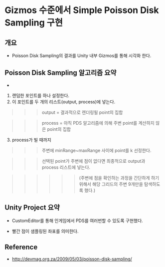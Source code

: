 # Gizmos 수준에서 Simple Poisson Disk Sampling 구현

## 개요

- Poisson Disk Sampling의 결과를 Unity 내부 Gizmos를 통해 시각화 한다.



## Poisson Disk Sampling 알고리즘 요약

-

1. 랜덤한 포인트를 하나 설정한다.
2. 이 포인트를 두 개의 리스트(output, process)에 넣는다.

>>> output = 결과적으로 렌더링될 point의 집합

>>> process = 아직 PDS 알고리즘에 의해 주변 point를 계산하지 않은 point의 집합

3. process가 빌 때까지

>>> 주변에 minRange~maxRange 사이에 point를 k 선정한다.

>>> 선택된 point가 주변에 점이 없다면 최종적으로 output과 process 리스트에 넣는다.

>>> >>> (주변에 점을 확인하는 과정을 간단하게 하기 위해서 해당 그리드의 주변 9개만을 탐색하도록 했다.)



## Unity Project 요약

- CustomEditor를 통해 인게임에서 PDS를 여러번할 수 있도록 구현했다.

- 빨간 점이 샘플링된 좌표를 의미한다. 



## Reference

- http://devmag.org.za/2009/05/03/poisson-disk-sampling/
